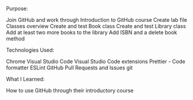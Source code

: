 Purpose:

Join GitHub and work through Introduction to GitHub course
Create lab file
Classes overview
Create and test Book class
Create and test Library class
Add at least two more books to the library
Add ISBN and a delete book method

Technologies Used:

Chrome
Visual Studio Code
Visual Studio Code extensions
Prettier - Code formatter
ESLint
GitHub Pull Requests and Issues
git


What I Learned:

How to use GitHub through their introductory course
